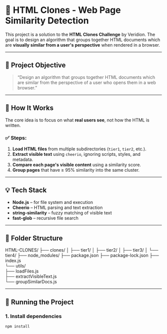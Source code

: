# 🧬 HTML Clones - Web Page Similarity Detection

This project is a solution to the **HTML Clones Challenge** by Veridion. The goal is to design an algorithm that groups together HTML documents which are **visually similar from a user's perspective** when rendered in a browser.

---

## 🎯 Project Objective

> “Design an algorithm that groups together HTML documents which are similar from the perspective of a user who opens them in a web browser.”

---

## 🧠 How It Works

The core idea is to focus on what **real users see**, not how the HTML is written.

### ✅ Steps:

1. **Load HTML files** from multiple subdirectories (`tier1`, `tier2`, etc.).
2. **Extract visible text** using `cheerio`, ignoring scripts, styles, and metadata.
3. **Compare each page's visible content** using a similarity score.
4. **Group pages** that have ≥ 95% similarity into the same cluster.

---

## 💡 Tech Stack

- **Node.js** – for file system and execution
- **Cheerio** – HTML parsing and text extraction
- **string-similarity** – fuzzy matching of visible text
- **fast-glob** – recursive file search

---

## 📁 Folder Structure

HTML-CLONES/
├── clones/
│   ├── tier1/
│   ├── tier2/
│   ├── tier3/
│   └── tier4/
├── node_modules/
├── package.json
├── package-lock.json
├── index.js                      
└── utils/                        
    ├── loadFiles.js             
    ├── extractVisibleText.js    
    └── groupSimilarDocs.js      


---

## 🚀 Running the Project

### 1. Install dependencies

```bash
npm install
```
